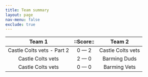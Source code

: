 ```yaml
---
title: Team summary
layout: page
nav-menu: false
exclude: true
---
```




|           Team 1           |  ::Score::  |      Team 2       |
|:--------------------------:|:-----------:|:-----------------:|
| Castle Colts vets - Part 2 | 0 &mdash; 2 | Castle Colts vets |
|     Castle Colts vets      | 2 &mdash; 0 |   Barming Duds    |
|     Castle Colts vets      | 0 &mdash; 0 |   Barming Vets    |

 <br /><br /><br />